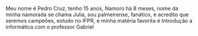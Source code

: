 Meu nome é Pedro Cruz, tenho 15 anos, Namoro há 8 meses, nome da minha namorada se chama Julia, sou palmeirense, fanático, e acredito que seremos campeões, estudo no IFPR, e minha matéria favorita é Introdução a informática com o professor Gabriel 
